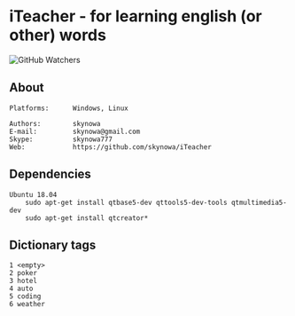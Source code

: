 # iTeacher - for learning english (or other) words

![GitHub Watchers](https://img.shields.io/github/watchers/skynowa/xLib)

## About

    Platforms:      Windows, Linux

    Authors:        skynowa
    E-mail:         skynowa@gmail.com
    Skype:          skynowa777
    Web:            https://github.com/skynowa/iTeacher

## Dependencies

    Ubuntu 18.04
        sudo apt-get install qtbase5-dev qttools5-dev-tools qtmultimedia5-dev
        sudo apt-get install qtcreator*

## Dictionary tags

    1 <empty>
    2 poker
    3 hotel
    4 auto
    5 coding
    6 weather
